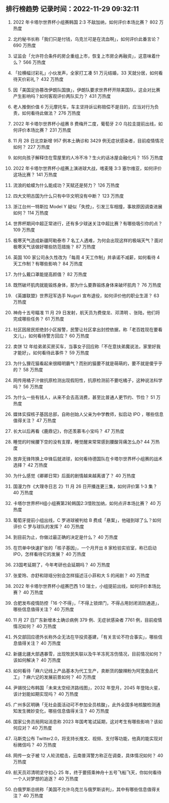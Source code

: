 
## 排行榜趋势 记录时间：2022-11-29 09:32:11
  
  1. 2022 年卡塔尔世界杯小组赛韩国 2:3 不敌加纳，如何评价本场比赛？ 802 万热度
    
  2. 北约秘书长称「我们只是付钱，乌克兰可是在流血啊」，如何评价此番言论？ 690 万热度
    
  3. 证监会「允许符合条件的房企重组上市，恢复上市房企再融资」，这意味着什么？ 566 万热度
    
  4. 「拉横幅讨彩礼」小伙发声，全家打工凑 51 万元结婚，33 天就分居，如何看待天价彩礼？ 432 万热度
    
  5. 因「美国足协篡改伊朗队国旗」，伊朗队要求世界杯开除美国队，这会对比赛产生影响吗？如何客观评价两队实力？ 431 万热度
    
  6. 老人推倒价值 6 万元摩托车，车主坚持诉讼称赔偿不是目的，应当对行为负责，如何看待此做法？ 276 万热度
    
  7. 2022 年卡塔尔世界杯小组赛 B 费梅开二度，葡萄牙 2:0 乌拉圭提前出线，如何评价本场比赛？ 231 万热度
    
  8. 11 月 28 日北京新增 957 例本土确诊和 3429 例无症状感染者，目前疫情情况如何？ 227 万热度
    
  9. 如何向孩子解释住在雪屋里的人冷不冷？生火的话冰屋会融化吗？ 155 万热度
    
  10. 2022 年卡塔尔世界杯小组赛上演进球大战，喀麦隆 3:3 塞尔维亚，如何评价这场比赛？ 141 万热度
    
  11. 流浪的蛤蟆为什么能成功？天赋还是努力？ 126 万热度
    
  12. 四大文明古国为什么只有中华文明没有中断？ 123 万热度
    
  13. 浙江台州一特斯拉 Model Y 疑似「失控」，引发三车相撞，事故原因调查进展如何？ 114 万热度
    
  14. 世界杯期间中超正常进行，还有多少球迷关注中超比赛？有哪些吸引你的点？ 109 万热度
    
  15. 极寒天气造成新疆阿勒泰市 7 名工人遇难，为何会出现这样的极端天气？面对极寒天气该做好哪些防范措施？ 87 万热度
    
  16. 英国 100 家公司永久性改为「每周 4 天工作制」并承诺不减薪，如何看待 4 天工作制？有哪些影响？ 84 万热度
    
  17. 为什么戴口罩能提高颜值？ 82 万热度
    
  18. 既然破坏肌肉就能锻炼身体，那为什么要靠锻炼身体来破坏肌肉？ 76 万热度
    
  19. 《英雄联盟》世界冠军选手 Nuguri 宣布退役，如何评价他的职业生涯？ 63 万热度
    
  20. 神舟十五号瞄准 11 月 29 日发射，航天员为费俊龙、邓清明 、张陆，他们将完成哪些任务？ 61 万热度
    
  21. 社区因居民拒绝封小区报警，民警让社区拿出封控依据，称「老百姓现在要看文儿」，如何看待警方回应？ 60 万热度
    
  22. 卖饼 12 年给弟弟买房买车，当事女子回应称「不在意扶弟魔说法，家里好我才能好」，如何看待此事件？ 59 万热度
    
  23. 为什么狸花猫看起来很精明霸气？而别的猫要不就是萌萌的，要不就是傻乎乎的？ 58 万热度
    
  24. 网传用橘子汁做抗原检测出现假阳性，抗原检测前不要吃橘子，这种说法科学吗？ 56 万热度
    
  25. 为什么一些有钱人，从来不会去高消费，甚至比普通人更节约、节俭？ 51 万热度
    
  26. 媒体实探核子基因总部，自称创始人父亲为中学教师，拟启动 IPO ，哪些信息值得关注？ 47 万热度
    
  27. 长大以后再看《鹿鼎记》，你还羡慕韦小宝吗？ 47 万热度
    
  28. 睡觉的时候腰下空的没有支撑，睡觉醒来常常感到腰酸背痛怎么办? 44 万热度
    
  29. 放弃无锋阵换上中锋后就进球，如何看待德国队在卡塔尔世界杯小组赛的战术选择？ 42 万热度
    
  30. 为什么感觉《卿卿日常》后面的剧情越来越离谱了？ 40 万热度
    
  31. 国漫力作《大理寺日志 2》11 月 26 日开播连更三集，如何评价第 1-3 集？ 40 万热度
    
  32. 卡塔尔世界杯H组小组赛第2轮韩国2:3惜败加纳，如何点评本场比赛？ 40 万热度
    
  33. 葡萄牙提前小组出线，C 罗进球被判给 B 费成「悬案」，他碰到球了么？如何评价 C 罗与球队的发挥？ 40 万热度
    
  34. 到目前为止，你做过最正确的决定是什么？ 40 万热度
    
  35. 在罚单中快速扩张的「核子基因」，一个月开出 8 家检验实验室，称已启动 IPO，怎样看待它的发展？ 40 万热度
    
  36. 23国考延期了，今年考研也会延期吗？ 40 万热度
    
  37. 张爱玲、亦舒和琼瑶分别会怎样描述汪小菲和大 S 的闹剧？ 40 万热度
    
  38. 2022 年卡塔尔世界杯小组赛巴西 1:0 瑞士，小组提前出线，如何评价本场比赛？ 40 万热度
    
  39. 合肥发布疫情防控「16 个不得」，「不得上锁焊门，不得占用封闭消防通道」，哪些信息值得关注？ 40 万热度
    
  40. 11 月 27 日广东新增本土确诊病例 379 例、无症状感染者 7761 例，目前疫情情况如何？ 40 万热度
    
  41. 外交部回应德外长称外企无法在华投资基建，「有关言论不符合事实」，哪些信息值得关注？ 40 万热度
    
  42. 新疆北疆大部遇暴雪，出现牧民失联以及牛羊冻死冻伤情况，目前情况如何？该如何解决？ 40 万热度
    
  43. 如何看待「麻六记线上产品基本为代工生产，卖断货的酸辣粉为阿宽食品代工」？麻六记的发展前景如何？ 40 万热度
    
  44. 尹锡悦公布韩国「未来太空经济路线图」，2032 年登月，2045 年登陆火星，该计划能如期实现吗？ 40 万热度
    
  45. 广州多区明确「无社会面活动可不参加全员核酸」，此外全国多地核酸检测通知发生微妙变化，哪些信息值得关注？ 40 万热度
    
  46. 国家公务员局网站消息称 2023 年国考笔试延期，这对考生有哪些影响？该如何应对？ 40 万热度
    
  47. 马斯克公布 Twitter2.0，将支持长推文、视频、支付等功能，他真的能实现对标微信吗？ 40 万热度
    
  48. 网传一女子被 12 人轮流棍击，云南普洱警方称正在调查，具体情况如何？ 40 万热度
    
  49. 航天员邓清明坚守初心 25 年，终于要搭乘神舟十五号飞船飞天，你如何看待一个人对梦想的追逐？ 40 万热度
    
  50. 白俄罗斯总统称「美国不允许乌克兰与俄罗斯谈判」，其中有哪些信息值得关注？ 40 万热度
    